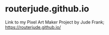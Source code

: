 # routerjude.github.io

Link to my  Pixel Art Maker Project by Jude Frank; https://routerjude.github.io/
